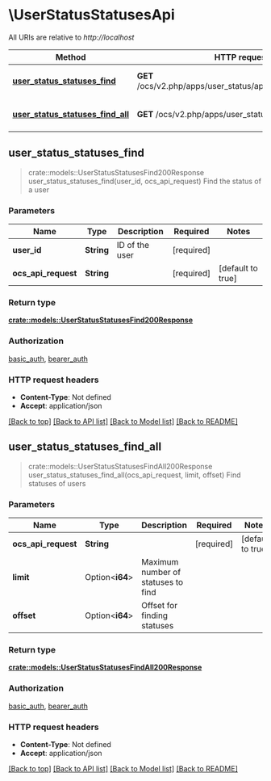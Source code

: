 # \UserStatusStatusesApi

All URIs are relative to *http://localhost*

Method | HTTP request | Description
------------- | ------------- | -------------
[**user_status_statuses_find**](UserStatusStatusesApi.md#user_status_statuses_find) | **GET** /ocs/v2.php/apps/user_status/api/v1/statuses/{userId} | Find the status of a user
[**user_status_statuses_find_all**](UserStatusStatusesApi.md#user_status_statuses_find_all) | **GET** /ocs/v2.php/apps/user_status/api/v1/statuses | Find statuses of users



## user_status_statuses_find

> crate::models::UserStatusStatusesFind200Response user_status_statuses_find(user_id, ocs_api_request)
Find the status of a user

### Parameters


Name | Type | Description  | Required | Notes
------------- | ------------- | ------------- | ------------- | -------------
**user_id** | **String** | ID of the user | [required] |
**ocs_api_request** | **String** |  | [required] |[default to true]

### Return type

[**crate::models::UserStatusStatusesFind200Response**](user_status_statuses_find_200_response.md)

### Authorization

[basic_auth](../README.md#basic_auth), [bearer_auth](../README.md#bearer_auth)

### HTTP request headers

- **Content-Type**: Not defined
- **Accept**: application/json

[[Back to top]](#) [[Back to API list]](../README.md#documentation-for-api-endpoints) [[Back to Model list]](../README.md#documentation-for-models) [[Back to README]](../README.md)


## user_status_statuses_find_all

> crate::models::UserStatusStatusesFindAll200Response user_status_statuses_find_all(ocs_api_request, limit, offset)
Find statuses of users

### Parameters


Name | Type | Description  | Required | Notes
------------- | ------------- | ------------- | ------------- | -------------
**ocs_api_request** | **String** |  | [required] |[default to true]
**limit** | Option<**i64**> | Maximum number of statuses to find |  |
**offset** | Option<**i64**> | Offset for finding statuses |  |

### Return type

[**crate::models::UserStatusStatusesFindAll200Response**](user_status_statuses_find_all_200_response.md)

### Authorization

[basic_auth](../README.md#basic_auth), [bearer_auth](../README.md#bearer_auth)

### HTTP request headers

- **Content-Type**: Not defined
- **Accept**: application/json

[[Back to top]](#) [[Back to API list]](../README.md#documentation-for-api-endpoints) [[Back to Model list]](../README.md#documentation-for-models) [[Back to README]](../README.md)

